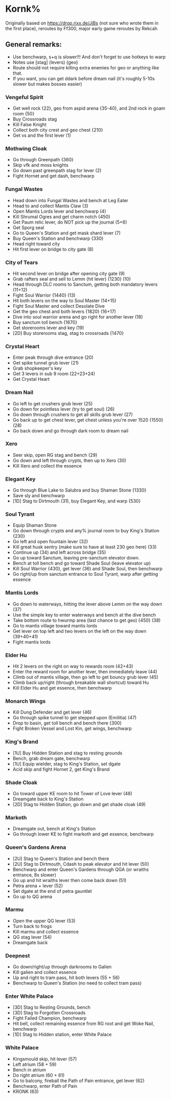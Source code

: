 # Kornk%

Originally based on https://drop.rixx.de/JjBs (not sure who wrote them in the first place), reroutes by Ff300, major early game reroutes by Rekcah

## General remarks:

* Use benchwarp, s+q is slower!!! And don't forget to use hotkeys to warp
* Notes use \[stag] (levers) {geo}
* Route should not require killing extra enemies for geo or anything like that.
* If you want, you can get ddark before dream nail (it's roughly 5-10s slower but makes bosses easier)

### Vengeful Spirit

* Get well rock {22}, geo from aspid arena {35-40}, and 2nd rock in goam room {50}
* Buy Crossroads stag
* Kill False Knight
* Collect both city crest and geo chest {210}
* Get vs and the first lever (1)

### Mothwing Cloak

* Go through Greenpath {360}
* Skip vfk and moss knights
* Go down past greenpath stag for lever (2)
* Fight Hornet and get dash, benchwarp

### Fungal Wastes

* Head down into Fungal Wastes and bench at Leg Eater
* Head to and collect Mantis Claw (3)
* Open Mantis Lords lever and benchwarp (4)
* Kill Shrumal Ogres and get charm notch {450}
* Get Paum relic lever, do NOT pick up the journal (5+6)
* Get Sporg seal
* Go to Queen's Station and get mask shard lever (7)
* Buy Queen's Station and benchwarp {330}
* Head right toward city
* Hit first lever on bridge to city gate (8)

### City of Tears

* Hit second lever on bridge after opening city gate (9)
* Grab rafters seal and sell to Lemm (hit lever) {1230} (10)
* Head through DLC rooms to Sanctum, getting both mandatory levers (11+12)
* Fight Soul Warrior {1440} (13)
* Hit both levers on the way to Soul Master (14+15)
* Fight Soul Master and collect Desolate Dive
* Get the geo chest and both levers {1820} (16+17)
* Dive into soul warrior arena and go right for another lever (18)
* Buy sanctum toll bench {1670}
* Get storerooms lever and key (19)
* \[2D] Buy storerooms stag, stag to crossroads {1470}

### Crystal Heart

* Enter peak through dive entrance (20)
* Get spike tunnel grub lever (21)
* Grab shopkeeper's key
* Get 3 levers in sub 9 room (22+23+24)
* Get Crystal Heart

### Dream Nail

* Go left to get crushers grub lever (25)
* Go down for pointless lever (try to get soul) (26)
* Go down through crushers to get all skills grub lever (27)
* Go back up to get chest lever, get chest unless you're over 1520 {1550} (28)
* Go back down and go through dark room to dream nail

### Xero

* Seer skip, open RG stag and bench (29)
* Go down and left through crypts, then up to Xero (30)
* Kill Xero and collect the essence

### Elegant Key

* Go through Blue Lake to Salubra and buy Shaman Stone {1330}
* Save sly and benchwarp
* \[1D] Stag to Dirtmouth (31), buy Elegant Key, and warp {530}

### Soul Tyrant

* Equip Shaman Stone
* Go down through crypts and any% journal room to buy King's Station {230}
* Go left and open fountain lever (32)
* Kill great husk sentry (make sure to have at least 230 geo here) (33)
* Continue up (34) and left across bridge (35)
* Go up toward Sanctum, leaving pre-sanctum elevator down.
* Bench at toll bench and go toward Shade Soul (leave elevator up)
* Kill Soul Warrior {430}, get lever (36) and Shade Soul, then benchwarp
* Go right/up from sanctum entrance to Soul Tyrant, warp after getting essence

### Mantis Lords

* Go down to waterways, hitting the lever above Lemm on the way down (37)
* Use the simple key to enter waterways and bench at the dive bench
* Take bottom route to hwurmp area (last chance to get geo) {450} (38)
* Go to mantis village toward mantis lords
* Get lever on top left and two levers on the left on the way down (39+40+41)
* Fight mantis lords

### Elder Hu

* Hit 2 levers on the right on way to rewards room (42+43)
* Enter the reward room for another lever, then immediately leave (44)
* Climb out of mantis village, then go left to get bouncy grub lever (45)
* Climb back up/right (through breakable wall shortcut) toward Hu
* Kill Elder Hu and get essence, then benchwarp

### Monarch Wings

* Kill Dung Defender and get lever (46)
* Go through spike tunnel to get stepped upon (Emilitia) (47)
* Drop to basin, get toll bench and bench there {300}
* Fight Broken Vessel and Lost Kin, get wings, benchwarp

### King's Brand

* \[1U] Buy Hidden Station and stag to resting grounds
* Bench, grab dream gate, benchwarp
* \[1U] Equip wielder, stag to King's Station, set dgate
* Acid skip and fight Hornet 2, get King's Brand

### Shade Cloak

* Go toward upper KE room to hit Tower of Love lever (48)
* Dreamgate back to King's Station
* \[2D] Stag to Hidden Station, go down and get shade cloak (49)

### Markoth

* Dreamgate out, bench at King's Station
* Go through lower KE to fight markoth and get essence, benchwarp

### Queen's Gardens Arena

* \[2U] Stag to Queen's Station and bench there
* \[2U] Stag to Dirtmouth, Cdash to peak elevator and hit lever (50)
* Benchwarp and enter Queen's Gardens through QGA (or wraiths entrance, 8s slower)
* Go up and hit wraiths lever then come back down (51)
* Petra arena + lever (52)
* Set dgate at the end of petra gauntlet
* Go up to QG arena

### Marmu

* Open the upper QG lever (53)
* Turn back to frogs
* Kill marmu and collect essence
* QG stag lever (54)
* Dreamgate back

### Deepnest

* Go down/right/up through darkrooms to Galien
* Kill galien and collect essence
* Up and right to tram pass, hit both levers (55 + 56)
* Benchwarp to Queen's Station (no need to collect tram pass)

### Enter White Palace

* \[3D] Stag to Resting Grounds, bench
* \[3D] Stag to Forgotten Crossroads
* Fight Failed Champion, benchwarp
* Hit bell, collect remaining essence from RG root and get Woke Nail, benchwarp
* \[1D] Stag to Hidden station, enter White Palace

### White Palace

* Kingsmould skip, hit lever (57)
* Left atrium (58 + 59)
* Bench in atrium
* Do right atrium (60 + 61)
* Go to balcony, fireball the Path of Pain entrance, get lever (62)
* Benchwarp, enter Path of Pain
* KRONK (63)
